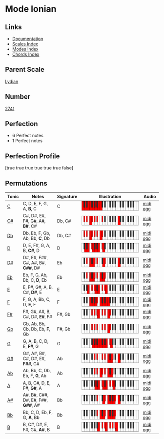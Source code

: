 # Mode Ionian

## Links

- [Documentation](index.md)
- [Scales Index](Scales.md)
- [Modes Index](Modes.md)
- [Chords Index](Chords.md)

## Parent Scale

[Lydian](ScaleLydian.md)

## Number

[2741](https://ianring.com/musictheory/scales/2741)

## Perfection

- 6 Perfect notes
- 1 Perfect notes

## Perfection Profile

[true true true true true true false]

## Permutations

| Tonic | Notes | Signature | Illustration | Audio |
|-------|-------|-----------|--------------|-------|
| [C](ModeCNaturalIonian.md) | C, D, E, F, G, A, **B**, C | C | ![CNaturalIonian](ModeCNaturalIonian.png) | [midi](ModeCNaturalIonian.mid) [ogg](ModeCNaturalIonian.ogg) |
| [C#](ModeCSharpIonian.md) | C#, D#, E#, F#, G#, A#, **B#**, C# | Db, C# | ![CSharpIonian](ModeCSharpIonian.png) | [midi](ModeCSharpIonian.mid) [ogg](ModeCSharpIonian.ogg) |
| [Db](ModeDFlatIonian.md) | Db, Eb, F, Gb, Ab, Bb, **C**, Db | Db, C# | ![DFlatIonian](ModeDFlatIonian.png) | [midi](ModeDFlatIonian.mid) [ogg](ModeDFlatIonian.ogg) |
| [D](ModeDNaturalIonian.md) | D, E, F#, G, A, B, **C#**, D | D | ![DNaturalIonian](ModeDNaturalIonian.png) | [midi](ModeDNaturalIonian.mid) [ogg](ModeDNaturalIonian.ogg) |
| [D#](ModeDSharpIonian.md) | D#, E#, F##, G#, A#, B#, **C##**, D# | Eb | ![DSharpIonian](ModeDSharpIonian.png) | [midi](ModeDSharpIonian.mid) [ogg](ModeDSharpIonian.ogg) |
| [Eb](ModeEFlatIonian.md) | Eb, F, G, Ab, Bb, C, **D**, Eb | Eb | ![EFlatIonian](ModeEFlatIonian.png) | [midi](ModeEFlatIonian.mid) [ogg](ModeEFlatIonian.ogg) |
| [E](ModeENaturalIonian.md) | E, F#, G#, A, B, C#, **D#**, E | E | ![ENaturalIonian](ModeENaturalIonian.png) | [midi](ModeENaturalIonian.mid) [ogg](ModeENaturalIonian.ogg) |
| [F](ModeFNaturalIonian.md) | F, G, A, Bb, C, D, **E**, F | F | ![FNaturalIonian](ModeFNaturalIonian.png) | [midi](ModeFNaturalIonian.mid) [ogg](ModeFNaturalIonian.ogg) |
| [F#](ModeFSharpIonian.md) | F#, G#, A#, B, C#, D#, **E#**, F# | F#, Gb | ![FSharpIonian](ModeFSharpIonian.png) | [midi](ModeFSharpIonian.mid) [ogg](ModeFSharpIonian.ogg) |
| [Gb](ModeGFlatIonian.md) | Gb, Ab, Bb, Cb, Db, Eb, **F**, Gb | F#, Gb | ![GFlatIonian](ModeGFlatIonian.png) | [midi](ModeGFlatIonian.mid) [ogg](ModeGFlatIonian.ogg) |
| [G](ModeGNaturalIonian.md) | G, A, B, C, D, E, **F#**, G | G | ![GNaturalIonian](ModeGNaturalIonian.png) | [midi](ModeGNaturalIonian.mid) [ogg](ModeGNaturalIonian.ogg) |
| [G#](ModeGSharpIonian.md) | G#, A#, B#, C#, D#, E#, **F##**, G# | Ab | ![GSharpIonian](ModeGSharpIonian.png) | [midi](ModeGSharpIonian.mid) [ogg](ModeGSharpIonian.ogg) |
| [Ab](ModeAFlatIonian.md) | Ab, Bb, C, Db, Eb, F, **G**, Ab | Ab | ![AFlatIonian](ModeAFlatIonian.png) | [midi](ModeAFlatIonian.mid) [ogg](ModeAFlatIonian.ogg) |
| [A](ModeANaturalIonian.md) | A, B, C#, D, E, F#, **G#**, A | A | ![ANaturalIonian](ModeANaturalIonian.png) | [midi](ModeANaturalIonian.mid) [ogg](ModeANaturalIonian.ogg) |
| [A#](ModeASharpIonian.md) | A#, B#, C##, D#, E#, F##, **G##**, A# | Bb | ![ASharpIonian](ModeASharpIonian.png) | [midi](ModeASharpIonian.mid) [ogg](ModeASharpIonian.ogg) |
| [Bb](ModeBFlatIonian.md) | Bb, C, D, Eb, F, G, **A**, Bb | Bb | ![BFlatIonian](ModeBFlatIonian.png) | [midi](ModeBFlatIonian.mid) [ogg](ModeBFlatIonian.ogg) |
| [B](ModeBNaturalIonian.md) | B, C#, D#, E, F#, G#, **A#**, B | B | ![BNaturalIonian](ModeBNaturalIonian.png) | [midi](ModeBNaturalIonian.mid) [ogg](ModeBNaturalIonian.ogg) |

